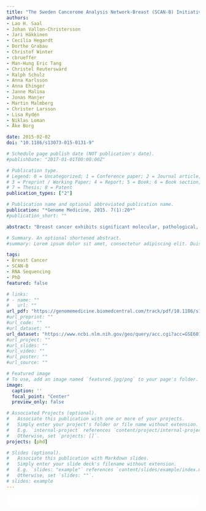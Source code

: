 ```yaml
---
title: "The Sweden Cancerome Analysis Network-Breast (SCAN-B) Initiative: a large-scale multicenter infrastructure towards implementation of breast cancer genomic analyses in the clinical routine"
authors:
- Lao H. Saal
- Johan Vallon-Christersson
- Jari Häkkinen
- Cecilia Hegardt
- Dorthe Grabau
- Christof Winter
- cbrueffer
- Man-Hung Eric Tang
- Christel Reuterswärd
- Ralph Schulz
- Anna Karlsson
- Anna Ehinger
- Janne Malina
- Jonas Manjer
- Martin Malmberg
- Christer Larsson
- Lisa Rydén
- Niklas Loman
- Åke Borg

date: 2015-02-02
doi: "10.1186/s13073-015-0131-9"

# Schedule page publish date (NOT publication's date).
#publishDate: "2017-01-01T00:00:00Z"

# Publication type.
# Legend: 0 = Uncategorized; 1 = Conference paper; 2 = Journal article;
# 3 = Preprint / Working Paper; 4 = Report; 5 = Book; 6 = Book section;
# 7 = Thesis; 8 = Patent
publication_types: ["2"]

# Publication name and optional abbreviated publication name.
publication: "*Genome Medicine, 2015. 7(1):20*"
#publication_short: ""

abstract: "Breast cancer exhibits significant molecular, pathological, and clinical heterogeneity. Current clinicopathological evaluation is imperfect for predicting outcome, which results in overtreatment for many patients, and for others, leads to death from recurrent disease. Therefore, additional criteria are needed to better personalize care and maximize treatment effectiveness and survival. To address these challenges, the Sweden Cancerome Analysis Network - Breast (SCAN-B) consortium was initiated in 2010 as a multicenter prospective study with longsighted aims to analyze breast cancers with next-generation genomic technologies for translational research in a population-based manner and integrated with healthcare; decipher fundamental tumor biology from these analyses; utilize genomic data to develop and validate new clinically-actionable biomarker assays; and establish real-time clinical implementation of molecular diagnostic, prognostic, and predictive tests. In the first phase, we focus on molecular profiling by next-generation RNA-sequencing on the Illumina platform. In the first 3 years from 30 August 2010 through 31 August 2013, we have consented and enrolled 3,979 patients with primary breast cancer at the seven hospital sites in South Sweden, representing approximately 85% of eligible patients in the catchment area. Preoperative blood samples have been collected for 3,942 (99%) patients and primary tumor specimens collected for 2,929 (74%) patients. Herein we describe the study infrastructure and protocols and present initial proof of concept results from prospective RNA sequencing including tumor molecular subtyping and detection of driver gene mutations. Prospective patient enrollment is ongoing."

# Summary. An optional shortened abstract.
#summary: Lorem ipsum dolor sit amet, consectetur adipiscing elit. Duis posuere tellus ac convallis placerat. Proin tincidunt magna sed ex sollicitudin condimentum.

tags:
- Breast Cancer
- SCAN-B
- RNA Sequencing
- PhD
featured: false

# links:
# - name: ""
#   url: ""
url_pdf: "https://genomemedicine.biomedcentral.com/track/pdf/10.1186/s13073-015-0131-9"
#url_preprint: ""
#url_code: ""
#url_dataset: ""
url_dataset: "https://www.ncbi.nlm.nih.gov/geo/query/acc.cgi?acc=GSE60789"
#url_project: ""
#url_slides: ""
#url_video: ""
#url_poster: ""
#url_source: ""

# Featured image
# To use, add an image named `featured.jpg/png` to your page's folder. 
image:
  caption: ''
  focal_point: "Center"
  preview_only: false

# Associated Projects (optional).
#   Associate this publication with one or more of your projects.
#   Simply enter your project's folder or file name without extension.
#   E.g. `internal-project` references `content/project/internal-project/index.md`.
#   Otherwise, set `projects: []`.
projects: [phd]

# Slides (optional).
#   Associate this publication with Markdown slides.
#   Simply enter your slide deck's filename without extension.
#   E.g. `slides: "example"` references `content/slides/example/index.md`.
#   Otherwise, set `slides: ""`.
# slides: example
---
```


<html>
  <style>
    section {
        background: white;
        color: black;
        border-radius: 1em;
        padding: 1em;
        left: 50% }
    #inner {
        display: inline-block;
        display: flex;
        align-items: center;
        justify-content: center }
  </style>
  <section>
    <div id="inner">
      <script type='text/javascript' src='https://d1bxh8uas1mnw7.cloudfront.net/assets/embed.js'></script>
        <span style="float:left";
          class="__dimensions_badge_embed__"
          data-doi="10.1186/s13073-015-0131-9"
          data-hide-zero-citations="true"
          data-legend="always">
        </span>
      <script async src="https://badge.dimensions.ai/badge.js" charset="utf-8"></script>
        <div  style="float:right";
          data-link-target="_blank"
          data-badge-details="right"
          data-badge-type="medium-donut"
          data-doi="10.1186/s13073-015-0131-9"
          data-condensed="true"
          data-hide-no-mentions="true"
          class="altmetric-embed">
        </div>
    </div>
  </section>

